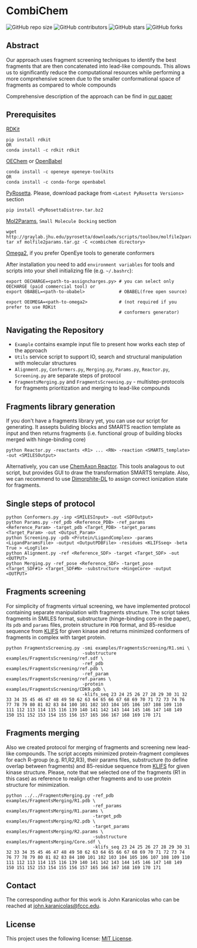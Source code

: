 # CombiChem

<!--- These are examples. See https://shields.io for others or to customize this set of shields. You might want to include dependencies, project status and licence info here --->
![GitHub repo size](https://img.shields.io/github/repo-size/karanicolaslab/combichem)
![GitHub contributors](https://img.shields.io/github/contributors/karanicolaslab/combichem)
![GitHub stars](https://img.shields.io/github/stars/karanicolaslab/combichem?style=social)
![GitHub forks](https://img.shields.io/github/forks/karanicolaslab/combichem?style=social)

## Abstract

Our approach uses fragment screening techniques to identify the best fragments that are then concatenated into lead-like compounds. This allows us to significantly reduce the computational resources while performing a more comprehensive screen due to the smaller conformational space of fragments as compared to whole compounds

Comprehensive description of the approach can be find in [our paper](https://doi.org/10.1101/2021.06.01.446684)

## Prerequisites
[RDKit](https://www.rdkit.org)
```
pip install rdkit 
OR
conda install -c rdkit rdkit 
```
[OEChem](https://www.eyesopen.com/oechem-tk) or [OpenBabel](http://openbabel.org/)
```
conda install -c openeye openeye-toolkits 
OR
conda install -c conda-forge openbabel 
```
[PyRosetta](http://www.pyrosetta.org). Please, download package from `<Latest PyRosetta Versions>` section
```
pip install <PyRosettaDistro>.tar.bz2
```
[Mol2Params](http://www.pyrosetta.org/scripts#TOC-DNA-Docking), `Small Molecule Docking` section
```
wget http://graylab.jhu.edu/pyrosetta/downloads/scripts/toolbox/molfile2params.tar.gz
tar xf molfile2params.tar.gz -C <combichem directory>
```
[Omega2](https://www.eyesopen.com/omega), if you prefer OpenEye tools to generate conformers

After installation you need to add `environment variables` for tools and scripts into your shell initializing file (e.g. `~/.bashrc`):
```
export OECHARGE=<path-to-assigncharges.py> # you can select only OECHARGE (paid commercial tool) or
export OBABEL=<path-to-obabel>             # OBABEL(free open source)

export OEOMEGA=<path-to-omega2>            # (not required if you prefer to use RDKit 
                                           # conformers generator)
```

## Navigating the Repository

- `Example` contains example input file to present how works each step of the approach
- `Utils` service script to support IO, search and structural manipulation with molecular structures
- `Alignment.py`, `Conformers.py`, `Merging.py`, `Params.py`, `Reactor.py`, `Screening.py` are separate steps of protocol
- `FragmentsMerging.py` and `FragmentsScreening.py` - multistep-protocols for fragments prioritization and merging to lead-like compounds

## Fragments library generation

If you don't have a fragments library yet, you can use our script for generating. It assepts buliding blocks and SMARTS reaction template as input and then returns fragments (i.e. functional group of building blocks merged with hinge-binding core) 

```
python Reactor.py -reactants <R1> ... <RN> -reaction <SMARTS_template> -out <SMILESOutput>
```

Alternatively, you can use [ChemAxon Reactor](https://chemaxon.com/products/reactor). This tools analagous to out script, but provides GUI to draw the transformation SMARTS template. Also, we can recommend to use [Dimorphite-DL](https://durrantlab.pitt.edu/dimorphite-dl/) to assign correct ionization state for fragments.

## Single steps of protocol

```
python Conformers.py -inp <SMILESInput> -out <SDFOutput>
python Params.py -ref_pdb <Reference_PDB> -ref_params <Reference_Param> -target_pdb <Target_PDB> -target_params <Target_Param> -out <Output_Param>
python Screening.py -pdb <Protein/LigandComplex> -params <LigandParamsFile> -output <OutputPDBFile> -residues <KLIFSseq> -beta True > <LogFile>
python Alignment.py -ref <Reference_SDF> -target <Target_SDF> -out <OUTPUT>
python Merging.py -ref_pose <Reference_SDF> -target_pose <Target_SDF#1> <Target_SDF#N> -substructure <HingeCore> -output <OUTPUT>
```

## Fragments screening

For simplicity of fragments virtual screening, we have implemented protocol containing separate manipulation with fragments structure. The script takes fragments in SMILES format, substructure (hinge-binding core in the paper), its `pdb` and `params` files, protein structure in `PDB` format, and 85-residue sequence from [KLIFS](https://klifs.net/) for given kinase and returns minimized conformers of fragments in complex with target protein.

```
python FragmentsScreening.py -smi examples/FragmentsScreening/R1.smi \
                             -substructure examples/FragmentsScreening/ref.sdf \
                             -ref_pdb examples/FragmentsScreening/ref.pdb \
                             -ref_param examples/FragmentsScreening/ref.params \
                             -protein examples/FragmentsScreening/CDK9.pdb \
                             -klifs_seq 23 24 25 26 27 28 29 30 31 32 33 34 35 45 46 47 48 49 50 62 63 64 65 66 67 68 69 70 71 72 73 74 76 77 78 79 80 81 82 83 84 100 101 102 103 104 105 106 107 108 109 110 111 112 113 114 115 116 139 140 141 142 143 144 145 146 147 148 149 150 151 152 153 154 155 156 157 165 166 167 168 169 170 171
```

## Fragments merging
Also we created protocol for merging of fragments and screening new lead-like compounds. The script accepts minimized protein-fragment complexes for each R-group (e.g. R1,R2,R3), their params files, substructure (to define overlap between fragments) and 85-residue sequence from [KLIFS](https://klifs.net/) for given kinase structure. Please, note that we selected one of the fragments (R1 in this case) as reference to realign other fragments and to use protein structure for minimization.

```
python ../../FragmentsMerging.py -ref_pdb examples/FragmentsMerging/R1.pdb \
                                 -ref_params examples/FragmentsMerging/R1.params \
                                 -target_pdb examples/FragmentsMerging/R2.pdb \
                                 -target_params examples/FragmentsMerging/R2.params \
                                 -substructure examples/FragmentsMerging/Core.sdf \
                                 -klifs_seq 23 24 25 26 27 28 29 30 31 32 33 34 35 45 46 47 48 49 50 62 63 64 65 66 67 68 69 70 71 72 73 74 76 77 78 79 80 81 82 83 84 100 101 102 103 104 105 106 107 108 109 110 111 112 113 114 115 116 139 140 141 142 143 144 145 146 147 148 149 150 151 152 153 154 155 156 157 165 166 167 168 169 170 171
```

## Contact
The corresponding author for this work is John Karanicolas who can be reached at john.karanicolas@fccc.edu.
## License
This project uses the following license: [MIT License](https://github.com/karanicolaslab/combichem/blob/main/LICENSE).

